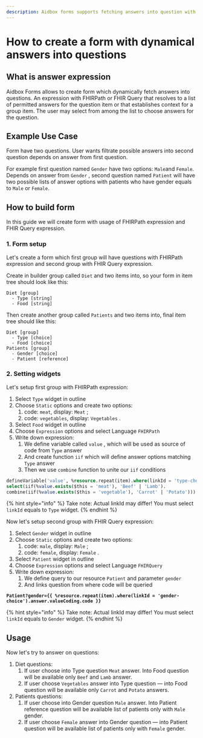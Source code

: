 ```yaml
---
description: Aidbox forms supports fetching answers into question with conditions and logic
---
```


# How to create a form with dynamical answers into questions

## What is answer expression

Aidbox Forms allows to create form which dynamically fetch answers into questions. An expression with FHIRPath or FHIR Query that resolves to a list of permitted answers for the question item or that establishes context for a group item. The user may select from among the list to choose answers for the question.&#x20;

## Example Use Case

Form have two questions. User wants filtrate possible answers into second question depends on answer from first question.&#x20;

For example first question named `Gender` have two options: `Male`and `Female`.  Depends on answer from `Gender` , second question named `Patient` will have two possible lists of answer options with patients who have gender equals to `Male` or `Female`.

## How to build form

In this guide we will create form with usage of FHIRPath expression and FHIR Query expression.

### 1. Form setup

Let's create a form which first group will have questions with FHIRPath expression and second group with FHIR Query expression.

Create in builder group called `Diet` and two items into, so your form in item tree should look like this:

```
Diet [group]
  - Type [string]
  - Food [string]
```

Then create another group called `Patients` and two items into, final item tree should like this:

```
Diet [group]
  - Type [choice]
  - Food [choice]
Patients [group]
  - Gender [choice]
  - Patient [reference]
```

### 2. Setting widgets

Let's setup first group with FHIRPath expression:&#x20;

1. Select `Type` widget in outline
2. Choose `Static` options and create two options:&#x20;
   1. code: `meat`, display: `Meat` ;
   2. code: `vegetables`, display: `Vegetables` .
3. Select `Food` widget in outline
4. Choose `Expression` options and select Language `FHIRPath`&#x20;
5. Write down expression:
   1. We define variable called `value` , which will be used as source of code from `Type` answer
   2. And create function `iif`  which will define answer options matching `Type` answer
   3. Then we use `combine` function to unite our `iif` conditions&#x20;

```sql
defineVariable('value', %resource.repeat(item).where(linkId = 'type-choice').answer.valueCoding.code).
select(iif(%value.exists($this = 'meat'), 'Beef' | 'Lamb').
combine(iif(%value.exists($this = 'vegetable'), 'Carrot' | 'Potato')))
```

{% hint style="info" %}
Take note: Actual linkId may differ! You must select `linkId` equals to `Type` widget.&#x20;
{% endhint %}

Now let's setup second group with FHIR Query expression:

1. Select `Gender` widget in outline
2. Choose `Static` options and create two options:&#x20;
   1. code: `male`, display: `Male` ;
   2. code: `female`, display: `Female` .
3. Select `Patient` widget in outline
4. Choose `Expression` options and select Language `FHIRQuery`&#x20;
5. Write down expression:&#x20;
   1. We define query to our resource `Patient` and parameter `gender`
   2. And links question from where code will be queried&#x20;

<pre class="language-sql" data-full-width="false"><code class="lang-sql"><strong>Patient?gender={{ %resource.repeat(item).where(linkId = 'gender-choice').answer.valueCoding.code }}
</strong></code></pre>

{% hint style="info" %}
Take note: Actual linkId may differ! You must select `linkId` equals to `Gender` widget.&#x20;
{% endhint %}

## Usage

Now let's try to answer on questions:

1. Diet questions:&#x20;
   1. If user choose into Type question `Meat` answer. Into Food question will be available only `Beef` and `Lamb` answer.&#x20;
   2. If user choose `Vegetables` answer into Type question — into Food question will be available only `Carrot` and `Potato` answers.
2. Patients questions:&#x20;
   1. If user choose into Gender question `Male` answer. Into Patient reference question will be available list of patients only with `Male` gender.
   2. If user choose `Female`  answer into Gender question — into Patient question will be available list of patients only with `Female` gender.



